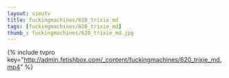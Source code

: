 ```yaml
--- 
layout: sieutv
title: fuckingmachines/620_trixie_md
tags: [fuckingmachines/620_trixie_md]
thumb_: fuckingmachines/620_trixie_md.jpg
---
```

{% include tvpro key="http://admin.fetishbox.com/_content/fuckingmachines/620_trixie_md.mp4" %} 
